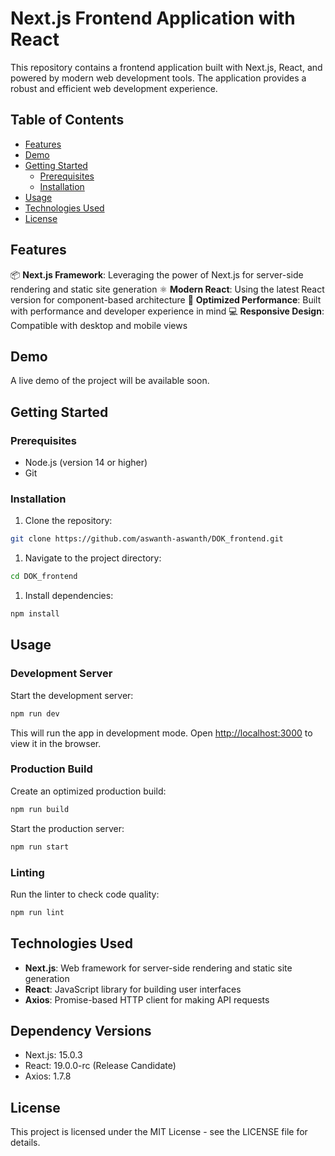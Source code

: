 # Next.js Frontend Application with React

 

This repository contains a frontend application built with Next.js, React, and powered by modern web development tools. The application provides a robust and efficient web development experience.

## Table of Contents

- [Features](#features)
- [Demo](#demo)
- [Getting Started](#getting-started) 
  - [Prerequisites](#prerequisites)
  - [Installation](#installation)
- [Usage](#usage)
- [Technologies Used](#technologies-used)
- [License](#license)

## Features

📦 **Next.js Framework**: Leveraging the power of Next.js for server-side rendering and static site generation ⚛️ **Modern React**: Using the latest React version for component-based architecture 🚀 **Optimized Performance**: Built with performance and developer experience in mind 💻 **Responsive Design**: Compatible with desktop and mobile views

## Demo

A live demo of the project will be available soon.

## Getting Started

### Prerequisites

- Node.js (version 14 or higher)
- Git

### Installation

1. Clone the repository:

```bash
git clone https://github.com/aswanth-aswanth/DOK_frontend.git
```

1. Navigate to the project directory:

```bash
cd DOK_frontend
```

1. Install dependencies:

```bash
npm install
```

## Usage

### Development Server

Start the development server:

```bash
npm run dev
```

This will run the app in development mode. Open <http://localhost:3000> to view it in the browser.

### Production Build

Create an optimized production build:

```bash
npm run build
```

Start the production server:

```bash
npm run start
```

### Linting

Run the linter to check code quality:

```bash
npm run lint
```

## Technologies Used

- **Next.js**: Web framework for server-side rendering and static site generation
- **React**: JavaScript library for building user interfaces
- **Axios**: Promise-based HTTP client for making API requests

## Dependency Versions

- Next.js: 15.0.3
- React: 19.0.0-rc (Release Candidate)
- Axios: 1.7.8

## License

This project is licensed under the MIT License - see the LICENSE file for details.